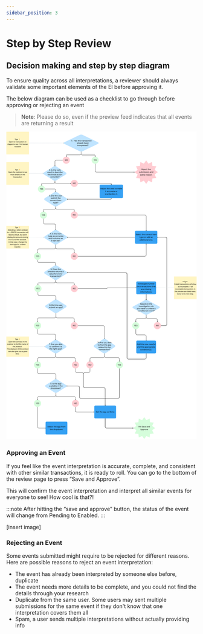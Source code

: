 ```yaml
---
sidebar_position: 3
---
```


# Step by Step Review

## Decision making and step by step diagram

To ensure quality across all interpretations, a reviewer should always validate some important elements of the EI before approving it. 

The below diagram can be used as a checklist to go through before approving or rejecting an event 

> **Note**: Please do so, even if the preview feed indicates that all events are returning a result

![Step by Step diagram](static/img/reviewer-diagram.png)

### Approving an Event

If you feel like the event interpretation is accurate, complete, and consistent with other similar transactions, it is ready to roll. You can go to the bottom of the review page to press “Save and Approve”.

This will confirm the event interpretation and interpret all similar events for everyone to see! How cool is that?!

:::note
After hitting the “save and approve” button, the status of the event will change from Pending to Enabled.
:::

[insert image]

### Rejecting an Event

Some events submitted might require to be rejected for different reasons. Here are possible reasons to reject an event interpretation:
- The event has already been interpreted by someone else before, duplicate
- The event needs more details to be complete, and you could not find the details through your research
- Duplicate from the same user. Some users may sent multiple submissions for the same event if they don't know that one interpretation covers them all
- Spam, a user sends multiple interpretations without actually providing info
